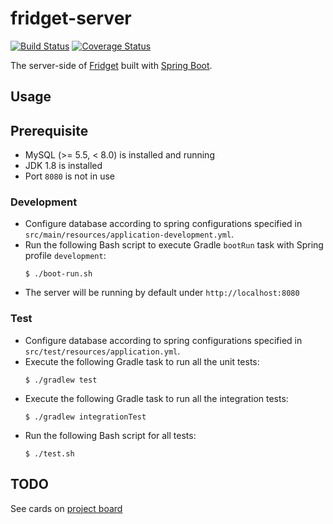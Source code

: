 # fridget-server

[![Build Status](https://travis-ci.org/YuKitAs/fridget-server.svg?branch=master)](https://travis-ci.org/YuKitAs/fridget-server)
[![Coverage Status](https://coveralls.io/repos/github/YuKitAs/fridget-server/badge.svg?branch=master)](https://coveralls.io/github/YuKitAs/fridget-server?branch=master)

The server-side of [Fridget](https://github.com/YuKitAs/fridget-android) built with [Spring Boot](https://spring.io/projects/spring-boot).

## Usage

## Prerequisite

* MySQL (>= 5.5, < 8.0) is installed and running
* JDK 1.8 is installed
* Port `8080` is not in use

### Development

* Configure database according to spring configurations specified in `src/main/resources/application-development.yml`.
* Run the following Bash script to execute Gradle `bootRun` task with Spring profile `development`:
  ```console
  $ ./boot-run.sh
  ```
* The server will be running by default under `http://localhost:8080`

### Test

* Configure database according to spring configurations specified in `src/test/resources/application.yml`.
* Execute the following Gradle task to run all the unit tests:
  ```console
  $ ./gradlew test
  ```
* Execute the following Gradle task to run all the integration tests:
  ```console
  $ ./gradlew integrationTest
  ```
* Run the following Bash script for all tests:
  ```console
  $ ./test.sh
  ```

## TODO

See cards on [project board](https://github.com/YuKitAs/fridget-android/projects/3)
